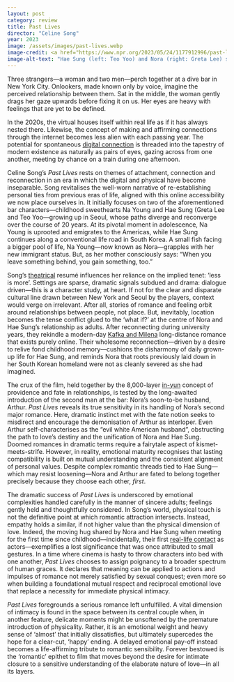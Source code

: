 ```yaml
---
layout: post
category: review
title: Past Lives
director: "Celine Song"
year: 2023
image: /assets/images/past-lives.webp
image-credit: <a href="https://www.npr.org/2023/05/24/1177912996/past-lives-is-a-story-about-love-and-choices">A24</a>
image-alt-text: "Hae Sung (left: Teo Yoo) and Nora (right: Greta Lee) stand across from one another on an empty New York City street. They stare wistfully into each other's eyes."
---
```


Three strangers—a woman and two men—perch together at a dive bar in New York City. Onlookers, made known only by voice, imagine the perceived relationship between them. Sat in the middle, the woman gently drags her gaze upwards before fixing it on us. Her eyes are heavy with feelings that are yet to be defined.

In the 2020s, the virtual houses itself within real life as if it has always nested there. Likewise, the concept of making and affirming connections through the internet becomes less alien with each passing year. The potential for spontaneous [digital connection](https://www.youtube.com/watch?v=FxzBvqY5PP0&ab_channel=DaftPunk) is threaded into the tapestry of modern existence as naturally as pairs of eyes, gazing across from one another, meeting by chance on a train during one afternoon.

Celine Song’s _Past Lives_ rests on themes of attachment, connection and reconnection in an era in which the digital and physical have become inseparable. Song revitalises the well-worn narrative of re-establishing personal ties from previous eras of life, aligned with this online accessibility we now place ourselves in. It initially focuses on two of the aforementioned bar characters—childhood sweethearts Na Young and Hae Sung (Greta Lee and Teo Yoo—growing up in Seoul, whose paths diverge and reconverge over the course of 20 years. At its pivotal moment in adolescence, Na Young is uprooted and emigrates to the Americas, while Hae Sung continues along a conventional life road in South Korea. A small fish facing a bigger pool of life, Na Young—now known as Nora—grapples with her new immigrant status. But, as her mother consciously says: “When you leave something behind, you gain something, too.”

Song’s [theatrical](https://www.screendaily.com/features/celine-song-talks-moving-from-theatre-to-film-for-past-lives-you-have-to-accept-the-chaos-on-the-day/5188978.article) resumé influences her reliance on the implied tenet: ‘less is more’. Settings are sparse, dramatic signals subdued and drama: dialogue driven—this is a character study, at heart. If not for the clear and disparate cultural line drawn between New York and Seoul by the players, context would verge on irrelevant. After all, stories of romance and feeling orbit around relationships between people, not place. But, inevitably, location becomes the tense conflict glued to the ‘what if?’ at the centre of Nora and Hae Sung’s relationship as adults. After reconnecting during university years, they rekindle a modern-day [Kafka and Milena](https://kafkamuseum.cz/en/franz-kafka/women/milena-jesenska/) long-distance romance that exists purely online. Their wholesome reconnection—driven by a desire to relive fond childhood memory—cushions the disharmony of daily grown-up life for Hae Sung, and reminds Nora that roots previously laid down in her South Korean homeland were not as cleanly severed as she had imagined.

The crux of the film, held together by the 8,000-layer [in-yun](https://en.wiktionary.org/wiki/%EC%9D%B8%EC%97%B0) concept of providence and fate in relationships, is tested by the long-awaited introduction of the second man at the bar: Nora’s soon-to-be husband, Arthur. _Past Lives_ reveals its true sensitivity in its handling of Nora’s second major romance. Here, dramatic instinct met with the fate notion seeks to misdirect and encourage the demonisation of Arthur as interloper. Even Arthur self-characterises as the “evil white American husband”, obstructing the path to love’s destiny and the unification of Nora and Hae Sung. Doomed romances in dramatic terms require a fairytale aspect of kismet-meets-strife. However, in reality, emotional maturity recognises that lasting compatibility is built on mutual understanding and the consistent alignment of personal values. Despite complex romantic threads tied to Hae Sung—which may resist loosening—Nora and Arthur are fated to belong together precisely because they choose each other, _first_.

The dramatic success of _Past Lives_ is underscored by emotional complexities handled carefully in the manner of sincere adults; feelings gently held and thoughtfully considered. In Song’s world, physical touch is not the definitive point at which romantic attraction intersects. Instead, empathy holds a similar, if not higher value than the physical dimension of love. Indeed, the moving hug shared by Nora and Hae Sung when meeting for the first time since childhood—incidentally, their first [real-life contact](https://www.youtube.com/watch?v=9d4ObkmCJYs&t=7s&ab_channel=A24) as actors—exemplifies a lost significance that was once attributed to small gestures. In a time where cinema is hasty to throw characters into bed with one another, _Past Lives_ chooses to assign poignancy to a broader spectrum of human graces. It declares that meaning can be applied to actions and impulses of romance not merely satisfied by sexual conquest; even more so when building a foundational mutual respect and reciprocal emotional love that replace a necessity for immediate physical intimacy.

_Past Lives_ foregrounds a serious romance left unfulfilled. A vital dimension of intimacy is found in the space between its central couple when, in another feature, delicate moments might be unsoftened by the premature introduction of physicality. Rather, it is an emotional weight and heavy sense of ‘almost’ that initially dissatisfies, but ultimately supercedes the hope for a clear-cut, ‘happy’ ending. A delayed emotional pay-off instead becomes a life-affirming tribute to romantic sensibility. Forever bestowed is the ‘romantic’ epithet to film that moves beyond the desire for intimate closure to a sensitive understanding of the elaborate nature of love—in all its layers.
